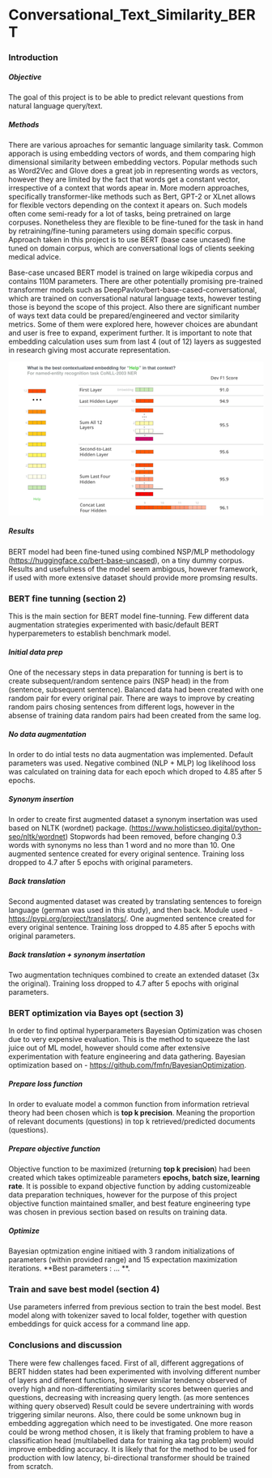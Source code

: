 # Conversational_Text_Similarity_BERT

### Introduction

##### Objective

The goal of this project is to be able to predict relevant questions from natural language query/text.

##### Methods

There are various aproaches for semantic language similarity task. Common apporach is using embedding vectors of words, and them comparing high dimensional similarity between embedding vectors. Popular methods such as Word2Vec and Glove does a great job in representing words as vectors, however they are limited by the fact that words get a constant vector, irrespective of a context that words apear in. More modern approaches, specifically transformer-like methods such as Bert, GPT-2 or XLnet allows for flexible vectors depending on the context it apears on. Such models often come semi-ready for a lot of tasks, being pretrained on large corpuses. Nonetheless they are flexible to be fine-tuned for the task in hand by retraining/fine-tuning parameters using domain specific corpus. Approach taken in this project is to use BERT (base case uncased) fine tuned on domain corpus, which are conversational logs of clients seeking medical advice. 

Base-case uncased BERT model is trained on large wikipedia corpus and contains 110M parameters. There are other potentially promising pre-trained transformer models such as DeepPavlov/bert-base-cased-conversational, which are trained on conversational natural language texts, however testing those is beyond the scope of this project. Also there are significant number of ways text data could be prepared/engineered and vector similarity metrics. Some of them were explored here, however choices are abundant and user is free to expand, experiment further. It is important to note that embedding calculation uses sum from last 4 (out of 12) layers as suggested in research giving most accurate representation.

![](1_fWh1m6FyC6bAs3Qfh9iVmg.png)

##### Results

BERT model had been fine-tuned using combined NSP/MLP methodology (https://huggingface.co/bert-base-uncased), on a tiny dummy corpus. Results and usefulness of the model seem ambigous, however framework, if used with more extensive dataset should provide more promsing results.  

### BERT fine tunning (section 2)

This is the main section for BERT model fine-tunning. Few different data augmentation strategies experimented with basic/default BERT hyperparemeters to establish benchmark model. 

##### Initial data prep

One of the necessary steps in data preparation for tunning is bert is to create subsequent/random sentence pairs (NSP head) in the from (sentence, subsequent sentence). Balanced data had been created with one random pair for every original pair. There are ways to improve by creating random pairs chosing sentences from different logs, however in the absense of training data random pairs had been created from the same log.

##### No data augmentation

In order to do intial tests no data augmentation was implemented. Default parameters was used. Negative combined (NLP + MLP) log likelihood loss was calculated on training data for each epoch which droped to 4.85 after 5 epochs.

##### Synonym insertion

In order to create first augmented dataset a synonym insertation was used based on NLTK (wordnet) package. (https://www.holisticseo.digital/python-seo/nltk/wordnet)  Stopwords had been removed, before changing 0.3 words with synonyms no less than 1 word and no more than 10. One augmented sentence created for every original sentence. Training loss dropped to 4.7 after 5 epochs with original parameters.

##### Back translation

Second augmented dataset was created by translating sentences to foreign language (german was used in this study), and then back. Module used - https://pypi.org/project/translators/. One augmented sentence created for every original sentence. Training loss dropped to 4.85 after 5 epochs with original parameters.

##### Back translation + synonym insertation

Two augmentation techniques combined to create an extended dataset (3x the original). Training loss dropped to 4.7 after 5 epochs with original parameters.

### BERT optimization via Bayes opt (section 3)

In order to find optimal hyperparameters Bayesian Optimization was chosen due to very expensive evaluation. This is the method to squeeze the last juice out of ML model, however should come after extensive experimentation with feature engineering and data gathering. Bayesian optimization based on - https://github.com/fmfn/BayesianOptimization. 

##### Prepare loss function

In order to evaluate model a common function from information retrieval theory had been chosen which is **top k precision**. Meaning the proportion of relevant documents (questions) in top k retrieved/predicted documents (questions). 

##### Prepare objective function

Objective function to be maximized (returning **top k precision**) had been created which takes optimizeable parameters **epochs, batch size, learning rate**. It is possible to expand objective function by adding customizeable data preparation techniques, however for the purpose of this project objective function maintained smaller, and best feature engineering type was chosen in previous section based on results on training data.

##### Optimize

Bayesian optmization engine initiaed with 3 random initializations of parameters (within provided range) and 15 expectation maximization iterations. **Best parameters : ... **.

### Train and save best model (section 4)

Use parameters inferred from previous section to train the best model. Best model along with tokenizer saved to local folder, together with question embeddings for quick access for a command line app. 

### Conclusions and discussion

There were few challenges faced. First of all, different aggregations of BERT hidden states had been experimented with involving different number of layers and different functions, however similar tendency observed of overly high and non-differentiating similarity scores between queries and questions, decreasing with increasing query length. (as more sentences withing query observed) Result could be severe undertraining with words triggering similar neurons. Also, there could be some unknown bug in embedding aggregation which need to be investigated. One more reason could be wrong method chosen, it is likely that framing problem to have a classification head (multilabelled data for training aka tag problem) would improve embedding accuracy. It is likely that for the method to be used for production with low latency, bi-directional transformer should be trained from scratch.
